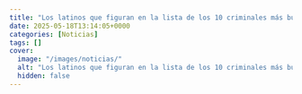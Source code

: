 ```yaml
---
title: "Los latinos que figuran en la lista de los 10 criminales más buscados por el FBI"
date: 2025-05-18T13:14:05+0000
categories: [Noticias]
tags: []
cover:
  image: "/images/noticias/"
  alt: "Los latinos que figuran en la lista de los 10 criminales más buscados por el FBI"
  hidden: false
---
```




